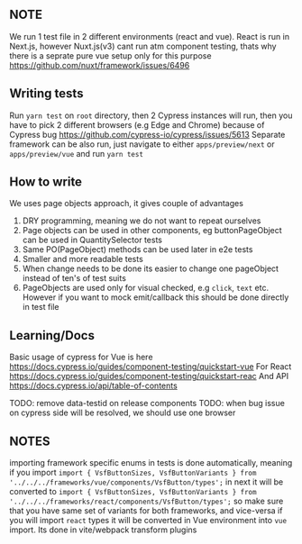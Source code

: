 ## NOTE

We run 1 test file in 2 different environments (react and vue).
React is run in Next.js, however Nuxt.js(v3) cant run atm component testing, thats why there is a seprate pure vue setup only for this purpose https://github.com/nuxt/framework/issues/6496

## Writing tests

Run `yarn test` on `root` directory, then 2 Cypress instances will run, then you have to pick 2 different browsers (e.g Edge and Chrome) because of Cypress bug https://github.com/cypress-io/cypress/issues/5613
Separate framework can be also run, just navigate to either `apps/preview/next` or `apps/preview/vue` and run `yarn test`

## How to write

We uses page objects approach, it gives couple of advantages

1. DRY programming, meaning we do not want to repeat ourselves
2. Page objects can be used in other components, eg buttonPageObject can be used in QuantitySelector tests
3. Same PO(PageObject) methods can be used later in e2e tests
4. Smaller and more readable tests
5. When change needs to be done its easier to change one pageObject instead of ten's of test suits
6. PageObjects are used only for visual checked, e.g `click`, `text` etc. However if you want to mock emit/callback this should be done directly in test file

## Learning/Docs

Basic usage of cypress for Vue is here https://docs.cypress.io/guides/component-testing/quickstart-vue
For React https://docs.cypress.io/guides/component-testing/quickstart-reac
And API https://docs.cypress.io/api/table-of-contents

TODO: remove data-testid on release components
TODO: when bug issue on cypress side will be resolved, we should use one browser

## NOTES

importing framework specific enums in tests is done automatically, meaning if you import
`import { VsfButtonSizes, VsfButtonVariants } from '../../../frameworks/vue/components/VsfButton/types';`
in next it will be converted to
`import { VsfButtonSizes, VsfButtonVariants } from '../../../frameworks/react/components/VsfButton/types';`
so make sure that you have same set of variants for both frameworks, and vice-versa if you will import `react` types it will be converted in Vue environment into `vue` import. Its done in vite/webpack transform plugins
